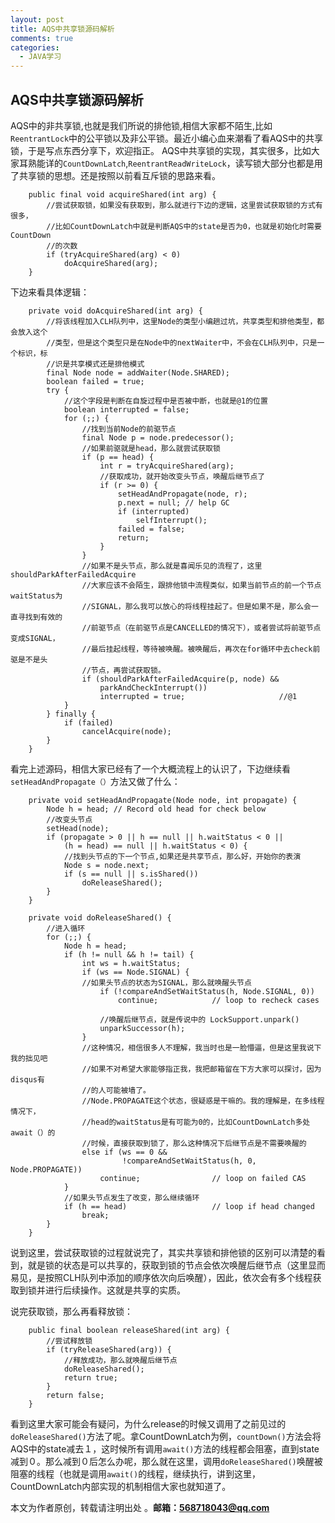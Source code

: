 ```yaml
---
layout: post
title: AQS中共享锁源码解析
comments: true
categories:
  - JAVA学习
---
```


## AQS中共享锁源码解析
AQS中的非共享锁,也就是我们所说的排他锁,相信大家都不陌生,比如`ReentrantLock`中的公平锁以及非公平锁。最近小编心血来潮看了看AQS中的共享锁，于是写点东西分享下，欢迎指正。
AQS中共享锁的实现，其实很多，比如大家耳熟能详的`CountDownLatch`,`ReentrantReadWriteLock`，读写锁大部分也都是用了共享锁的思想。还是按照以前看互斥锁的思路来看。

```
    public final void acquireShared(int arg) {
        //尝试获取锁，如果没有获取到，那么就进行下边的逻辑，这里尝试获取锁的方式有很多，
        //比如CountDownLatch中就是判断AQS中的state是否为0，也就是初始化时需要CountDown
        //的次数
        if (tryAcquireShared(arg) < 0)
            doAcquireShared(arg);
    }
```
下边来看具体逻辑：
```
    private void doAcquireShared(int arg) {
        //将该线程加入CLH队列中，这里Node的类型小编趟过坑，共享类型和排他类型，都会放入这个
        //类型，但是这个类型只是在Node中的nextWaiter中，不会在CLH队列中，只是一个标识，标
        //识是共享模式还是排他模式
        final Node node = addWaiter(Node.SHARED);
        boolean failed = true;
        try {
        	//这个字段是判断在自旋过程中是否被中断，也就是@1的位置
            boolean interrupted = false;
            for (;;) {
            	//找到当前Node的前驱节点
                final Node p = node.predecessor();
                //如果前驱就是head，那么就尝试获取锁
                if (p == head) {
                    int r = tryAcquireShared(arg);
                    //获取成功，就开始改变头节点，唤醒后继节点了
                    if (r >= 0) {
                        setHeadAndPropagate(node, r);
                        p.next = null; // help GC
                        if (interrupted)
                            selfInterrupt();
                        failed = false;
                        return;
                    }
                }
                //如果不是头节点，那么就是喜闻乐见的流程了，这里shouldParkAfterFailedAcquire
                //大家应该不会陌生，跟排他锁中流程类似，如果当前节点的前一个节点waitStatus为
                //SIGNAL，那么我可以放心的将线程挂起了。但是如果不是，那么会一直寻找到有效的
                //前驱节点（在前驱节点是CANCELLED的情况下），或者尝试将前驱节点变成SIGNAL，
                //最后挂起线程，等待被唤醒。被唤醒后，再次在for循环中去check前驱是不是头
                //节点，再尝试获取锁。
                if (shouldParkAfterFailedAcquire(p, node) &&
                    parkAndCheckInterrupt())
                    interrupted = true;                     //@1
            }
        } finally {
            if (failed)
                cancelAcquire(node);
        }
    }

```
看完上述源码，相信大家已经有了一个大概流程上的认识了，下边继续看`setHeadAndPropagate（）`方法又做了什么：
```
    private void setHeadAndPropagate(Node node, int propagate) {
        Node h = head; // Record old head for check below
        //改变头节点
        setHead(node);
        if (propagate > 0 || h == null || h.waitStatus < 0 ||
            (h = head) == null || h.waitStatus < 0) {
            //找到头节点的下一个节点,如果还是共享节点，那么好，开始你的表演
            Node s = node.next;
            if (s == null || s.isShared())
                doReleaseShared();
        }
    }
```
```
    private void doReleaseShared() {
        //进入循环
        for (;;) {
            Node h = head;
            if (h != null && h != tail) {
                int ws = h.waitStatus;
                if (ws == Node.SIGNAL) {
                //如果头节点的状态为SIGNAL，那么就唤醒头节点
                    if (!compareAndSetWaitStatus(h, Node.SIGNAL, 0))
                        continue;            // loop to recheck cases

                    //唤醒后继节点，就是传说中的 LockSupport.unpark()
                    unparkSuccessor(h);
                }
                //这种情况，相信很多人不理解，我当时也是一脸懵逼，但是这里我说下我的拙见吧
                //如果不对希望大家能够指正我，我把邮箱留在下方大家可以探讨，因为disqus有
                //的人可能被墙了。
                //Node.PROPAGATE这个状态，很疑惑是干嘛的。我的理解是，在多线程情况下，
                //head的waitStatus是有可能为0的，比如CountDownLatch多处await（）的
                //时候，直接获取到锁了，那么这种情况下后继节点是不需要唤醒的
                else if (ws == 0 &&
                         !compareAndSetWaitStatus(h, 0, Node.PROPAGATE))
                    continue;                // loop on failed CAS
            }
            //如果头节点发生了改变，那么继续循环
            if (h == head)                   // loop if head changed
                break;
        }
    }
```
说到这里，尝试获取锁的过程就说完了，其实共享锁和排他锁的区别可以清楚的看到，就是锁的状态是可以共享的，获取到锁的节点会依次唤醒后继节点（这里显而易见，是按照CLH队列中添加的顺序依次向后唤醒），因此，依次会有多个线程获取到锁并进行后续操作。这就是共享的实质。

说完获取锁，那么再看释放锁：
```
    public final boolean releaseShared(int arg) {
        //尝试释放锁
        if (tryReleaseShared(arg)) {
            //释放成功，那么就唤醒后继节点
            doReleaseShared();
            return true;
        }
        return false;
    }

```
看到这里大家可能会有疑问，为什么release的时候又调用了之前见过的`doReleaseShared()`方法了呢。拿CountDownLatch为例，`countDown()`方法会将AQS中的state减去１，这时候所有调用`await()`方法的线程都会阻塞，直到state减到０。那么减到０后怎么办呢，那么就在这里，调用`doReleaseShared()`唤醒被阻塞的线程（也就是调用`await()`的线程，继续执行，讲到这里，CountDownLatch内部实现的机制相信大家也就知道了。

本文为作者原创，转载请注明出处 。**邮箱：568718043@qq.com**